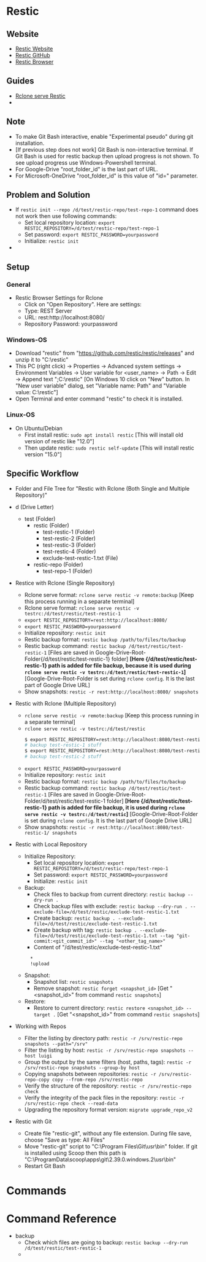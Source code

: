 # Restic

## Website
* [Restic Website](https://restic.net/)
* [Restic GitHub](https://github.com/restic/restic)
* [Restic Browser](https://github.com/emuell/restic-browser)

## Guides
* [Rclone serve Restic](https://rclone.org/commands/rclone_serve_restic/)
* 

## Note
* To make Git Bash interactive, enable "Experimental pseudo" during git installation.
* [If previous step does not work] Git Bash is non-interactive terminal. If Git Bash is used for restic backup then upload progress is not shown. To see upload progress use Windows-Powershell terminal.
* For Google-Drive "root_folder_id" is the last part of URL.
* For Microsoft-OneDrive "root_folder_id" is this value of "id=" parameter.

## Problem and Solution
* If `restic init --repo /d/test/restic-repo/test-repo-1` command does not work then use following commands:
  * Set local repository location: `export RESTIC_REPOSITORY=/d/test/restic-repo/test-repo-1`
  * Set password: `export RESTIC_PASSWORD=yourpassword`
  * Initialize: `restic init`
* 

## Setup

### General
* Restic Browser Settings for Rclone
  * Click on "Open Repository". Here are settings:
  * Type: REST Server
  * URL: rest:http://localhost:8080/
  * Repository Password: yourpassword

### Windows-OS
* Download "restic" from "https://github.com/restic/restic/releases" and unzip it to "C:\restic"
* This PC (right click) -> Properties -> Advanced system settings -> Environment Variables -> User variable for <user_name> -> Path -> Edit -> Append text ";C:\restic" [On Windows 10 click on "New" button. In "New user variable" dialog, set "Variable name: Path" and "Variable value: C:\restic"]
* Open Terminal and enter command "restic" to check it is installed.

### Linux-OS
* On Ubuntu/Debian
  * First install restic: `sudo apt install restic` [This will install old version of restic like "12.0"]
  * Then update restic: `sudo restic self-update` [This will install restic version "15.0"]

## Specific Workflow
* Folder and File Tree for "Restic with Rclone (Both Single and Multiple Repository)"
* d (Drive Letter)
  * test (Folder)
    * restic (Folder)
	  * test-restic-1 (Folder)
	  * test-restic-2 (Folder)
	  * test-restic-3 (Folder)
	  * test-restic-4 (Folder)
	  * exclude-test-restic-1.txt (File)
	* restic-repo (Folder)
	  * test-repo-1 (Folder)

* Restice with Rclone (Single Repository)
  * Rclone serve format: `rclone serve restic -v remote:backup` [Keep this process running in a separate terminal]
  * Rclone serve format: `rclone serve restic -v testrc:/d/test/restic/test-restic-1`
  * `export RESTIC_REPOSITORY=rest:http://localhost:8080/`
  * `export RESTIC_PASSWORD=yourpassword`
  * Initialize repository: `restic init`
  * Restic backup format: `restic backup /path/to/files/to/backup`
  * Restic backup command: `restic backup /d/test/restic/test-restic-1` [Files are saved in Google-Drive-Root-Folder{/d/test/restic/test-restic-1} folder] **[Here {/d/test/restic/test-restic-1} path is added for file backup, because it is used during `rclone serve restic -v testrc:/d/test/restic/test-restic-1`]**  [Google-Drive-Root-Folder is set during `rclone config`. It is the last part of Google Drive URL]
  * Show snapshots: `restic -r rest:http://localhost:8080/ snapshots`
  
* Restic with Rclone (Multiple Repository)
  * `rclone serve restic -v remote:backup` [Keep this process running in a separate terminal]
  * `rclone serve restic -v testrc:/d/test/restic`
	```bash
	$ export RESTIC_REPOSITORY=rest:http://localhost:8080/test-restic-1/
	# backup test-restic-1 stuff
	$ export RESTIC_REPOSITORY=rest:http://localhost:8080/test-restic-2/
	# backup test-restic-2 stuff
	```
  * `export RESTIC_PASSWORD=yourpassword`	
  * Initialize repository: `restic init`
  * Restic backup format: `restic backup /path/to/files/to/backup`
  * Restic backup command: `restic backup /d/test/restic/test-restic-1` [Files are saved in Google-Drive-Root-Folder/d/test/restic/test-restic-1 folder] **[Here {/d/test/restic/test-restic-1} path is added for file backup, it is used during `rclone serve restic -v testrc:/d/test/restic`]** [Google-Drive-Root-Folder is set during `rclone config`. It is the last part of Google Drive URL]
  * Show snapshots: `restic -r rest:http://localhost:8080/test-restic-1/ snapshots`  

* Restic with Local Repository
  * Initialize Repository:
    * Set local repository location: `export RESTIC_REPOSITORY=/d/test/restic-repo/test-repo-1`
    * Set password: `export RESTIC_PASSWORD=yourpassword`
    * Initialize: `restic init`
  * Backup:
    * Check files to backup from current directory: `restic backup --dry-run .`
	* Check backup files with exclude: `restic backup --dry-run . --exclude-file=/d/test/restic/exclude-test-restic-1.txt`
	* Create backup: `restic backup . --exclude-file=/d/test/restic/exclude-test-restic-1.txt`
	* Create backup with tag: `restic backup . --exclude-file=/d/test/restic/exclude-test-restic-1.txt --tag "git-commit:<git_commit_id>" --tag "<other_tag_name>"`
	* Content of "/d/test/restic/exclude-test-restic-1.txt"
	```
	  *
      !upload
	```
  * Snapshot:
    * Snapshot list: `restic snapshots`
	* Remove snapshot: `restic forget <snapshot_id>` [Get "<snapshot_id>" from command `restic snapshots`]
  * Restore:
    * Restore to current directory: `restic restore <snapshot_id> --target .` [Get "<snapshot_id>" from command `restic snapshots`]

* Working with Repos 
  * Filter the listing by directory path: `restic -r /srv/restic-repo snapshots --path="/srv"`
  * Filter the listing by host: `restic -r /srv/restic-repo snapshots --host luigi`
  * Group the output by the same filters (host, paths, tags): `restic -r /srv/restic-repo snapshots --group-by host`
  * Copying snapshots between repositories: `restic -r /srv/restic-repo-copy copy --from-repo /srv/restic-repo`
  * Verify the structure of the repository: `restic -r /srv/restic-repo check`
  * Verify the integrity of the pack files in the repository: `restic -r /srv/restic-repo check --read-data`
  * Upgrading the repository format version: `migrate upgrade_repo_v2`
  
* Restic with Git
  * Create file "restic-git", without any file extension. During file save, choose "Save as type: All Files"
  * Move "restic-git" script to "C:\Program Files\Git\usr\bin" folder. If git is installed using Scoop then this path is "C:\ProgramData\scoop\apps\git\2.39.0.windows.2\usr\bin"
  * Restart Git Bash

# Commands

# Command Reference
* backup
  * Check which files are going to backup: `restic backup --dry-run /d/test/restic/test-restic-1`
  * 
